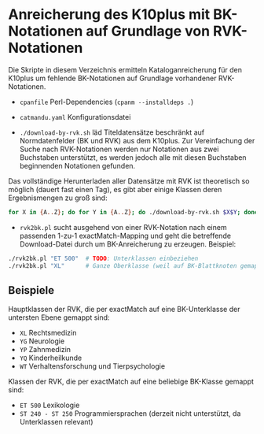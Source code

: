 # Anreicherung des K10plus mit BK-Notationen auf Grundlage von RVK-Notationen

Die Skripte in diesem Verzeichnis ermitteln Kataloganreicherung für den K10plus um fehlende BK-Notationen auf Grundlage vorhandener RVK-Notationen.

* `cpanfile` Perl-Dependencies (`cpanm --installdeps .`)

* `catmandu.yaml` Konfigurationsdatei

*  `./download-by-rvk.sh` läd Titeldatensätze beschränkt auf Normdatenfelder
   (BK und RVK) aus dem K10plus. Zur Vereinfachung der Suche nach RVK-Notationen
   werden nur Notationen aus zwei Buchstaben unterstützt, es werden jedoch alle
   mit diesen Buchstaben beginnenden Notationen gefunden.

Das vollständige Herunterladen aller Datensätze mit RVK ist theoretisch so möglich (dauert fast einen
Tag), es gibt aber einige Klassen deren Ergebnismengen zu groß sind:

~~~bash
for X in {A..Z}; do for Y in {A..Z}; do ./download-by-rvk.sh $X$Y; done; done
~~~

* `rvk2bk.pl` sucht ausgehend von einer RVK-Notation nach einem passenden 1-zu-1 exactMatch-Mapping
  und geht die betreffende Download-Datei durch um BK-Anreicherung zu erzeugen. Beispiel:

~~~bash
./rvk2bk.pl "ET 500"  # TODO: Unterklassen einbeziehen
./rvk2bk.pl "XL"      # Ganze Oberklasse (weil auf BK-Blattknoten gemappt)
~~~

## Beispiele

Hauptklassen der RVK, die per exactMatch auf eine BK-Unterklasse der untersten Ebene gemappt sind:

* `XL` Rechtsmedizin
* `YG` Neurologie
* `YP` Zahnmedizin
* `YQ` Kinderheilkunde
* `WT` Verhaltensforschung und Tierpsychologie

Klassen der RVK, die per exactMatch auf eine beliebige BK-Klasse gemappt sind:

* `ET 500` Lexikologie
* `ST 240 - ST 250` Programmiersprachen (derzeit nicht unterstützt, da Unterklassen relevant)


